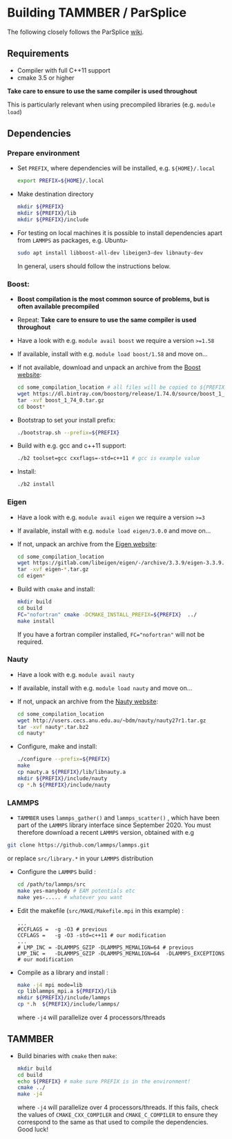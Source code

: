 # Building TAMMBER / ParSplice

The following closely follows the ParSplice [wiki](https://gitlab.com/exaalt/parsplice/-/wikis/building-parsplice).

## Requirements

- Compiler with full C++11 support
- cmake 3.5 or higher

**Take care to ensure to use the same compiler is used throughout**

This is particularly relevant when using precompiled libraries (e.g. `module load`)


## Dependencies

### Prepare environment

- Set `PREFIX`, where dependencies will be installed, e.g. `${HOME}/.local`
	```bash
	export PREFIX=${HOME}/.local
	```

- Make destination directory
	```bash
	mkdir ${PREFIX}
	mkdir ${PREFIX}/lib
	mkdir ${PREFIX}/include
	```

- For testing on local machines it is possible to install dependencies apart from `LAMMPS` as packages, e.g. Ubuntu-
	```bash
	sudo apt install libboost-all-dev libeigen3-dev libnauty-dev
	```
	In general, users should follow the instructions below.


### Boost:

- **Boost compilation is the most common source of problems, but is often available precompiled**

- Repeat: **Take care to ensure to use the same compiler is used throughout**

- Have a look with e.g. `module avail boost` we require a version `>=1.58`

- If available, install with e.g. `module load boost/1.58` and move on...

- If not available, download and unpack an archive from the [Boost website](https://dl.bintray.com/boostorg/release/1.74.0/source):

	```bash
	cd some_compilation_location # all files will be copied to ${PREFIX}/.local
	wget https://dl.bintray.com/boostorg/release/1.74.0/source/boost_1_74_0.tar.gz # most recent as of Dec 2020
	tar -xvf boost_1_74_0.tar.gz
	cd boost*
	```

- Bootstrap to set your install prefix:

	```bash
	./bootstrap.sh --prefix=${PREFIX}
	```

- Build with e.g. gcc and c++11 support:

	```bash
	./b2 toolset=gcc cxxflags=-std=c++11 # gcc is example value
	```

- Install:

	```bash
	./b2 install
	```


### Eigen

- Have a look with e.g. `module avail eigen` we require a version `>=3`

- If available, install with e.g. `module load eigen/3.0.0` and move on...

- If not, unpack an archive from the [Eigen website](http://eigen.tuxfamily.org/):

	```bash
	cd some_compilation_location
	wget https://gitlab.com/libeigen/eigen/-/archive/3.3.9/eigen-3.3.9.tar.gz
	tar -xvf eigen-*.tar.gz
	cd eigen*
	```

- Build with `cmake` and install:

	```bash
	mkdir build
	cd build
	FC="nofortran" cmake -DCMAKE_INSTALL_PREFIX=${PREFIX}  ../
	make install
	```

	If you have a fortran compiler installed, `FC="nofortran"` will not be required.


### Nauty

- Have a look with e.g. `module avail nauty`

- If available, install with e.g. `module load nauty` and move on...

- If not, unpack an archive from the [Nauty website](http://users.cecs.anu.edu.au/~bdm/nauty/):

	```bash
	cd some_compilation_location
	wget http://users.cecs.anu.edu.au/~bdm/nauty/nauty27r1.tar.gz
	tar -xvf nauty*.tar.bz2
	cd nauty*
	```

- Configure, make and install:

	```bash
	./configure --prefix=${PREFIX}
	make
	cp nauty.a ${PREFIX}/lib/libnauty.a
	mkdir ${PREFIX}/include/nauty
	cp *.h ${PREFIX}/include/nauty
	```


### LAMMPS
- `TAMMBER` uses `lammps_gather()` and `lammps_scatter()` , which have been part of the `LAMMPS` library interface since September 2020. You must therefore download a recent `LAMMPS` version, obtained with e.g
```bash
git clone https://github.com/lammps/lammps.git
```
or replace `src/library.*` in your `LAMMPS` distribution

- Configure the `LAMMPS` build :
	```bash
	cd /path/to/lammps/src
	make yes-manybody # EAM potentials etc
	make yes-..... # whatever you want
	```
- Edit the makefile (`src/MAKE/Makefile.mpi` in this example) :
	```make
	...
	#CCFLAGS =	-g -O3 # previous
	CCFLAGS =	-g -O3 -std=c++11 # our modification
	...
	# LMP_INC =	-DLAMMPS_GZIP -DLAMMPS_MEMALIGN=64 # previous
	LMP_INC =	-DLAMMPS_GZIP -DLAMMPS_MEMALIGN=64  -DLAMMPS_EXCEPTIONS # our modification
	```

- Compile as a library and install :
	```bash
	make -j4 mpi mode=lib
	cp liblammps_mpi.a ${PREFIX}/lib
	mkdir ${PREFIX}/include/lammps
	cp *.h  ${PREFIX}/include/lammps/
	```
	where `-j4` will parallelize over 4 processors/threads

## TAMMBER
- Build binaries with `cmake` then `make`:
	```bash
	mkdir build
	cd build
	echo ${PREFIX} # make sure PREFIX is in the environment!
	cmake ../
	make -j4
	```
	where `-j4` will parallelize over 4 processors/threads. If this fails, check the values of `CMAKE_CXX_COMPILER` and `CMAKE_C_COMPILER` to ensure they correspond to the same as that used to compile the dependencies. Good luck!

